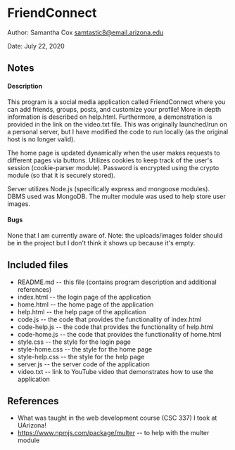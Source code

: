 # FriendConnect

Author: Samantha Cox [samtastic8@email.arizona.edu](mailto:samtastic8@email.arizona.edu)

Date: July 22, 2020

## Notes

#### Description

This program is a social media application called FriendConnect where you can add friends, groups, posts, and customize your profile! More in depth information is described on help.html. Furthermore, a demonstration is provided in the link on the video.txt file. This was originally launched/run on a personal server, but I have modified the code to run locally (as the original host is no longer valid).

The home page is updated dynamically when the user makes requests to different pages via buttons. Utilizes cookies to keep track of the user's session (cookie-parser module). Password is encrypted using the crypto module (so that it is securely stored).

Server utilizes Node.js (specifically express and mongoose modules). DBMS used was MongoDB. The multer module was used to help store user images.

#### Bugs

None that I am currently aware of. Note: the uploads/images folder should be in the project but I don't think it shows up because it's empty.

## Included files

* README.md -- this file (contains program description and additional references)
* index.html -- the login page of the application 
* home.html -- the home page of the application
* help.html -- the help page of the application
* code.js -- the code that provides the functionality of index.html
* code-help.js -- the code that provides the functionality of help.html
* code-home.js -- the code that provides the functionality of home.html
* style.css -- the style for the login page
* style-home.css -- the style for the home page
* style-help.css -- the style for the help page
* server.js -- the server code of the application
* video.txt -- link to YouTube video that demonstrates how to use the application

## References
* What was taught in the web development course (CSC 337) I took at UArizona!
* https://www.npmjs.com/package/multer -- to help with the multer module
